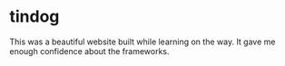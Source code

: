 # tindog
This was a beautiful website built while learning on the way. It gave me enough confidence about the frameworks.
